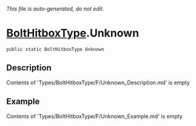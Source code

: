 *This file is auto-generated, do not edit.*

# [BoltHitboxType](Types/BoltHitboxType.md).Unknown
`public static BoltHitboxType Unknown`
## Description
Contents of 'Types/BoltHitboxType/F/Unknown_Description.md' is empty
## Example
Contents of 'Types/BoltHitboxType/F/Unknown_Example.md' is empty
